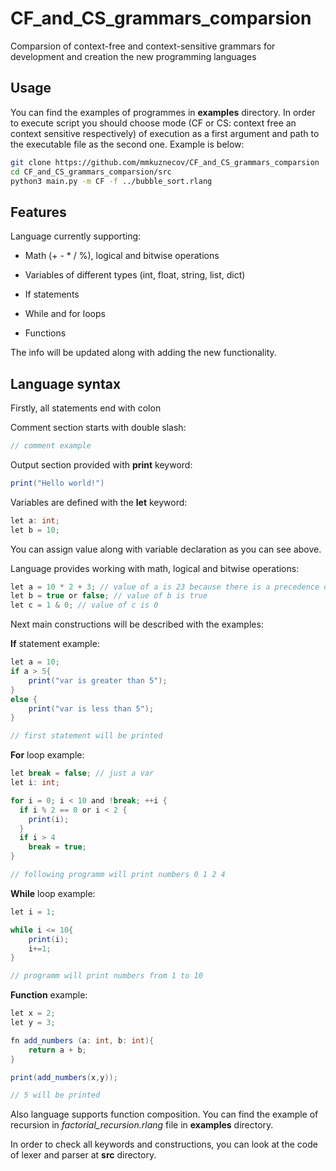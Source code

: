 # CF_and_CS_grammars_comparsion

Comparsion of context-free and context-sensitive grammars for development and creation the new programming languages

## Usage

You can find the examples of programmes in **examples** directory. In order to execute script you should choose mode (CF or CS: context free an context sensitive respectively) of execution as a first argument and path to the executable file as the second one. Example is below:

```sh
git clone https://github.com/mmkuznecov/CF_and_CS_grammars_comparsion
cd CF_and_CS_grammars_comparsion/src
python3 main.py -m CF -f ../bubble_sort.rlang
```

## Features

Language currently supporting:

* Math (+ - * / %), logical and bitwise operations

* Variables of different types (int, float, string, list, dict)

* If statements

* While and for loops

* Functions

The info will be updated along with adding the new functionality.

## Language syntax

Firstly, all statements end with colon

Comment section starts with double slash:

```java
// comment example
```

Output section provided with **print** keyword:

```java
print("Hello world!")
```

Variables are defined with the **let** keyword:

```java
let a: int;
let b = 10;
```

You can assign value along with variable declaration as you can see above.

Language provides working with math, logical and bitwise operations:

```java
let a = 10 * 2 + 3; // value of a is 23 because there is a precedence of operations
let b = true or false; // value of b is true
let c = 1 & 0; // value of c is 0
```

Next main constructions will be described with the examples:

**If** statement example:

```java
let a = 10;
if a > 5{
    print("var is greater than 5");
}
else {
    print("var is less than 5"); 
}

// first statement will be printed
```

**For** loop example:

```java
let break = false; // just a var
let i: int;

for i = 0; i < 10 and !break; ++i {
  if i % 2 == 0 or i < 2 {
    print(i);
  }
  if i > 4 
    break = true;
}

// following programm will print numbers 0 1 2 4
```

**While** loop example:

```java
let i = 1;

while i <= 10{
    print(i);
    i+=1;
}

// programm will print numbers from 1 to 10
```

**Function** example:

```java
let x = 2;
let y = 3;

fn add_numbers (a: int, b: int){
    return a + b;
}

print(add_numbers(x,y));

// 5 will be printed
```

Also language supports function composition. You can find the example of recursion in *factorial_recursion.rlang* file in **examples** directory.

In order to check all keywords and constructions, you can look at the code of lexer and parser at **src** directory.